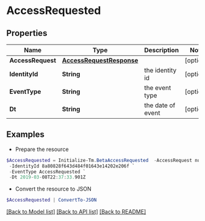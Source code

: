 # AccessRequested
## Properties

Name | Type | Description | Notes
------------ | ------------- | ------------- | -------------
**AccessRequest** | [**AccessRequestResponse**](AccessRequestResponse.md) |  | [optional] 
**IdentityId** | **String** | the identity id | [optional] 
**EventType** | **String** | the event type | [optional] 
**Dt** | **String** | the date of event | [optional] 

## Examples

- Prepare the resource
```powershell
$AccessRequested = Initialize-Tm.BetaAccessRequested  -AccessRequest null `
 -IdentityId 8a80828f643d484f01643e14202e206f `
 -EventType AccessRequested `
 -Dt 2019-03-08T22:37:33.901Z
```

- Convert the resource to JSON
```powershell
$AccessRequested | ConvertTo-JSON
```

[[Back to Model list]](../README.md#documentation-for-models) [[Back to API list]](../README.md#documentation-for-api-endpoints) [[Back to README]](../README.md)

